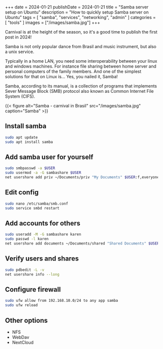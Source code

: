 +++
date = 2024-01-21
publishDate = 2024-01-21
title = "Samba server setup on Ubuntu"
description = "How to quickly setup Samba server on Ubuntu"
tags = [
  "samba", "services", "networking", "admin"
]
categories = [
  "tools"
]
images = ["/images/samba.jpg"]
+++

Carnival is at the height of the season,
so it's a good time to publish the first post in 2024!

Samba is not only popular dance from Brasil
and music instrument, but also a unix service.

Typically in a home LAN, you need some interoperability 
between your linux and windows machines.
For instance file sharing between home server
and personal computers of the family members.
And one of the simplest solutions for that on Linux is...
Yes, you nailed it, Samba!

Samba, according to its manual, is a collection of programs
that implements Sever Message Block (SMB) protocol
also known as Common Internet File System (CIFS).

{{< figure alt="Samba - carnival in Brasil" src="/images/samba.jpg" caption="Samba" >}}

## Install samba

```bash
sudo apt update
sudo apt install samba
```

## Add samba user for yourself

```bash
sudo smbpasswd -a $USER
sudo usermod -a -G sambashare $USER
net usershare add priv ~/Documents/priv "My Documents" $USER:f,everyone:d guest_ok=n
```

## Edit config

```bash
sudo nano /etc/samba/smb.conf
sudo service smbd restart
```

## Add accounts for others

```bash
sudo useradd -M -G sambashare karen
sudo passwd -l karen
net usershare add documents ~/Documents/shared "Shared Documents" $USER:f,karen:f,everyone:d guest_ok=n
```

## Verify users and shares

```bash
sudo pdbedit -L -v
net usershare info --long
```

## Configure firewall

```bash
sudo ufw allow from 192.168.10.0/24 to any app samba
sudo ufw reload
```

## Other options

- NFS
- WebDav
- NextCloud
